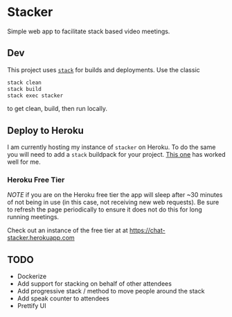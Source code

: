 # Stacker

Simple web app to facilitate stack based video meetings.

## Dev

This project uses [`stack`](https://docs.haskellstack.org/en/stable/README/) for builds
and deployments. Use the classic

```sh
stack clean
stack build
stack exec stacker
```

to get clean, build, then run locally.

## Deploy to Heroku

I am currently hosting my instance of `stacker` on Heroku. To do the same you
will need to add a `stack` buildpack for your project. [This
one](https://github.com/mfine/heroku-buildpack-stack) has worked well for me.

### Heroku Free Tier

*NOTE* if you are on the Heroku free tier the app will sleep after ~30 minutes of
not being in use (in this case, not receiving new web requests). Be sure to
refresh the page periodically to ensure it does not do this for long running
meetings.

Check out an instance of the free tier at at https://chat-stacker.herokuapp.com

## TODO

- Dockerize
- Add support for stacking on behalf of other attendees
- Add progressive stack / method to move people around the stack
- Add speak counter to attendees
- Prettify UI
